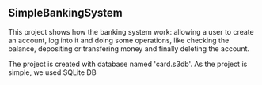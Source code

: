 ## SimpleBankingSystem

This project shows how the banking system work: allowing a user to create an account, log into it and doing some operations, like checking the balance, depositing or transfering money and finally deleting the account.

The project is created with database named 'card.s3db'. As the project is simple, we used SQLite DB
